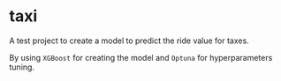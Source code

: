 # taxi

A test project to create a model to predict the ride value for taxes.

By using `XGBoost` for creating the model and `Optuna` for hyperparameters tuning.
